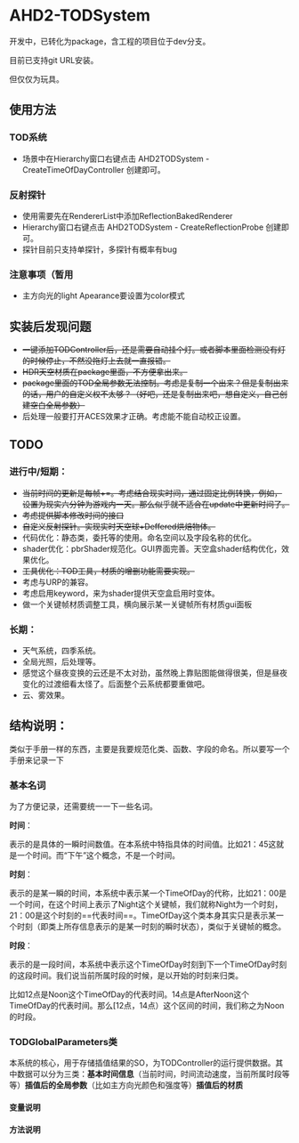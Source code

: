 # AHD2-TODSystem

开发中，已转化为package，含工程的项目位于dev分支。

目前已支持git URL安装。

但仅仅为玩具。

## 使用方法

### TOD系统

* 场景中在Hierarchy窗口右键点击 AHD2TODSystem - CreateTimeOfDayController 创建即可。

### 反射探针

* 使用需要先在RendererList中添加ReflectionBakedRenderer
* Hierarchy窗口右键点击 AHD2TODSystem - CreateReflectionProbe 创建即可。
* 探针目前只支持单探针，多探针有概率有bug

### 注意事项（暂用

* 主方向光的light Apearance要设置为color模式

## 实装后发现问题

* ~~一键添加TODController后，还是需要自动挂个灯。或者脚本里面检测没有灯的时候停止，不然没拖灯上去就一直报错。~~
* ~~HDR天空材质在package里面，不方便拿出来。~~
* ~~package里面的TOD全局参数无法控制。考虑是复制一个出来？但是复制出来的话，用户的自定义权不太够？（好吧，还是复制出来吧，想自定义，自己创建空白全局参数）~~
* 后处理一般要打开ACES效果才正确。考虑能不能自动校正设置。

## TODO

### 进行中/短期：

* ~~当前时间的更新是每帧+=。考虑结合现实时间，通过固定比例转换，例如，设置为现实六分钟为游戏内一天。那么似乎就不适合在update中更新时间了。~~
* ~~考虑提供脚本修改时间的接口~~
* ~~自定义反射探针。实现实时天空球+Deffered烘焙物体。~~
* 代码优化：静态类，委托等的使用。命名空间以及字段名称的优化。
* shader优化：pbrShader规范化。GUI界面完善。天空盒shader结构优化，效果优化。
* ~~工具优化：TOD工具，材质的增删功能需要实现。~~
* 考虑与URP的兼容。
* 考虑启用keyword，来为shader提供天空盒启用时变体。
* 做一个关键帧材质调整工具，横向展示某一关键帧所有材质gui面板

### 长期：

* 天气系统，四季系统。
* 全局光照，后处理等。
* 感觉这个昼夜变换的云还是不太对劲，虽然晚上靠贴图能做得很美，但是昼夜变化的过渡细看太怪了。后面整个云系统都要重做吧。
* 云、雾效果。

## 结构说明：

类似于手册一样的东西，主要是我要规范化类、函数、字段的命名。所以要写一个手册来记录一下

### 基本名词

为了方便记录，还需要统一一下一些名词。

**时间**：

表示的是具体的一瞬时间数值。在本系统中特指具体的时间值。比如21：45这就是一个时间。而“下午”这个概念，不是一个时间。

**时刻**：

表示的是某一瞬的时间，本系统中表示某一个TimeOfDay的代称，比如21：00是一个时间，在这个时间上表示了Night这个关键帧，我们就称Night为一个时刻，21：00是这个时刻的==代表时间==。TimeOfDay这个类本身其实只是表示某一个时刻（即类上所存信息表示的是某一时刻的瞬时状态），类似于关键帧的概念。

**时段**：

表示的是一段时间，本系统中表示这个TimeOfDay时刻到下一个TimeOfDay时刻的这段时间。我们说当前所属时段的时候，是以开始的时刻来归类。

比如12点是Noon这个TimeOfDay的代表时间。14点是AfterNoon这个TimeOfDay的代表时间。那么[12点，14点）这个区间的时间，我们称之为Noon的时段。

### TODGlobalParameters类

本系统的核心，用于存储插值结果的SO，为TODController的运行提供数据。其中数据可以分为三类：**基本时间信息**（当前时间，时间流动速度，当前所属时段等等）**插值后的全局参数**（比如主方向光颜色和强度等）**插值后的材质**

#### 变量说明



#### 方法说明
